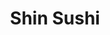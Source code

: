 ---
layout: place
title: "Shin Sushi"
permalink: /california/mission-viejo/shin-sushi.html
stateAbbr: CA
stateName: California
cityName: Mission Viejo
seo:
  name: "Shin Sushi"
  type: Restaurant
  links: null
description: "Looking for sushi in Mission Viejo, California? Check out Shin Sushi for a delightful Japanese dining experience. Enjoy a variety of sushi and other dishes i..."
place_id: ChIJ79jGJrHu3IARYHUXAJ-EgP8
photos:
  - name: >-
      places/ChIJ79jGJrHu3IARYHUXAJ-EgP8/photos/AeeoHcLcdIwLkF4Ju24s1o8y7MP3TJrNLNo4d-zSvbF2Pe9-qtEkk0I3JU2WGf2PcQXgC-afrqltC_LWNnqqvXiKYXO30OdAodKgT4iNRmVxPmgMw3YUohGfWKjs7QWFoHYXbuTOhfLvioFpWHCPqAgcQq1jatQobvUQRLNF6Ou2byLQfCbMqRfl0MU9iIozpZQtKFfSLT1f1ZXSYofsKkdxMOekFT0utpvwxk6vYWvoZKAoCp8Yc66Yxdjj6Cs01p14NXeAy30OQTbPlh75JpM7W4ZB7Kxl-CrVXp_4SGrY9Hw7QMnQ2LRfyIGy4NnnTq9AZLp4NAtrr1LIEWNl7Jivs7-6pA5oq-9AnqbuOr_mMpZ8QqO1eb7VlWznJgBfKd1xjurdRa77ImPsAgOWZ0ybDMTz5Ek007o3qthywA94dwj4rg
    widthPx: 4032
    heightPx: 3024
    authorAttributions:
      - displayName: MartinMarcusPhotography
        uri: https://maps.google.com/maps/contrib/117606894179905014514
        photoUri: >-
          https://lh3.googleusercontent.com/a-/ALV-UjWABmng6IBuPqBulrKPblvX-xQmLFjd4xqiEvtVgCvD6YkKOVzjMQ=s100-p-k-no-mo
    flagContentUri: >-
      https://www.google.com/local/imagery/report/?cb_client=maps_api_places.places_api&image_key=!1e10!2sCIHM0ogKEICAgID4z8W9bg&hl=en-US
    googleMapsUri: >-
      https://www.google.com/maps/place//data=!3m4!1e2!3m2!1sCIHM0ogKEICAgID4z8W9bg!2e10!4m2!3m1!1s0x80dceeb126c6d8ef:0xff80849f00177560
  - name: >-
      places/ChIJ79jGJrHu3IARYHUXAJ-EgP8/photos/AeeoHcK7dM-9KCAAfSD_gWrw0h6MjBFqSIGdqIN5shazXgk9rhV7WeB591kCFk-OxMqPW-_kXo5dpGb13l1jArws1ZI1I38753Pkc_g-lUIcgrWD-DB8CnJWBOqnB9qoCV-YXH2sbQ5npifKIYa3817aIE6Jjl6CFpgwK_ZAFq-ebpNSv63hsm4of-POIL1iDlTXPGvTxW01o9K_Xg7U4ICgQ2NBkEuw3pxCMd_GAghpKWTKlLsoaqrsA6MWvUvU-AkoNg_ZTcTgfZP0OfoCsROAQQ4TZp-NnMboBh9_rHKn_NNwwjBhWhjtYmDucZI2AyuHbJ4XNWkqlSQxR0aBjQKAR6m0Dy3osyX46j6mCDUq52Yy3Ucf0pOZegbbADfiB0uAH7VEBBnUm_yYG-qwYdbUD8M_gbOKE21ViLYk8p7yBKZHwQ
    widthPx: 4064
    heightPx: 3056
    authorAttributions:
      - displayName: Khalid Medhat
        uri: https://maps.google.com/maps/contrib/112616101488447914011
        photoUri: >-
          https://lh3.googleusercontent.com/a-/ALV-UjXI0XWTu-e_HeKvXS8CsYSZ5loJfPcGwUfBrdvuOhsCJJpK8cxeOA=s100-p-k-no-mo
    flagContentUri: >-
      https://www.google.com/local/imagery/report/?cb_client=maps_api_places.places_api&image_key=!1e10!2sCIHM0ogKEICAgIDv9_GNEA&hl=en-US
    googleMapsUri: >-
      https://www.google.com/maps/place//data=!3m4!1e2!3m2!1sCIHM0ogKEICAgIDv9_GNEA!2e10!4m2!3m1!1s0x80dceeb126c6d8ef:0xff80849f00177560
  - name: >-
      places/ChIJ79jGJrHu3IARYHUXAJ-EgP8/photos/AeeoHcIl_a-wGGRjTWON3Evq6gnfmzC3jVKY9Og5oDWTi_GDMC5oWgQsnfjrqGaFABFptyKsohyFh-4N5uVY1l8XqZzf5VgpGj4EpVWxjeYf1C_4KzeNa-kMPRPY5HgoOerlddQtfnt5ny_2zItspu4OpjxyhujK2xXUs833rM6WBcrAcnavasWF1rUsuDP9hljsrnV-TZnf6EQBh8xAgQsikgzAXpa258gTuRFP1lhQNRgTpU-LgBX4-w-T-4covNO-VG-2f0SrTQmW6u0k_c0lxhyDy6FkGRne2fszyIaZIEC2bJlfxR_jiAu3ImyAUuPPcihjGV-IOpjR6M5gpAGwvU2tkt0aPWu26n5x3UICZ4nQpEASkBcpYqzCfMog2Y20xiBv6oQgFdhS8Ox-BYyb7jnA5BY3rlF-U7Myu2DKede7ojXF
    widthPx: 3024
    heightPx: 4032
    authorAttributions:
      - displayName: D Soho
        uri: https://maps.google.com/maps/contrib/103804178455863873904
        photoUri: >-
          https://lh3.googleusercontent.com/a-/ALV-UjXi3uOvvMUWljIU9UO9R06HFRoq2F9S1qpGxZDhYw5AB0bgnUDV=s100-p-k-no-mo
    flagContentUri: >-
      https://www.google.com/local/imagery/report/?cb_client=maps_api_places.places_api&image_key=!1e10!2sCIHM0ogKEICAgID_-cun0gE&hl=en-US
    googleMapsUri: >-
      https://www.google.com/maps/place//data=!3m4!1e2!3m2!1sCIHM0ogKEICAgID_-cun0gE!2e10!4m2!3m1!1s0x80dceeb126c6d8ef:0xff80849f00177560
  - name: >-
      places/ChIJ79jGJrHu3IARYHUXAJ-EgP8/photos/AeeoHcL5lNW6f4R2vWlfG3AuPfc26o-etAy8UDDSGBLeuoA5wyTmNVFpgJW5_93jrEvAlPUio0m_hEKUJ-FGE1rsEyOmwo9Wi7birjuzBJ8SvnJWLPwsKS_k3Htxzyv1nA4LG4-7RvJaDH7tjFX-9CCMq64aBaFa6iXYOvzuftPwevyPiiD9TDTVBqHD5vrzy3EVNQeD0QrmkCf667ryk4i7-gdLz-5xXlsEoXuo21Uy8gJlLehZzhx4392fY6LH-1Geo0Zadj-MY4VHC2ezGc6iez3hGyZKzvkzXrRIpxdforLBBo_dSOs-GjAuTWE3clUe-0y0-0xyLQzFFKcAzkG-iTalbcK2_RWqqJIelR4RZmyd6SfMMwKw6tcsHuyMvtsMJ6NfDSp1h99AhWjda0KUivbKN8Y8wxlzeFhMCIB30YbbOuAI
    widthPx: 3056
    heightPx: 4064
    authorAttributions:
      - displayName: Khalid Medhat
        uri: https://maps.google.com/maps/contrib/112616101488447914011
        photoUri: >-
          https://lh3.googleusercontent.com/a-/ALV-UjXI0XWTu-e_HeKvXS8CsYSZ5loJfPcGwUfBrdvuOhsCJJpK8cxeOA=s100-p-k-no-mo
    flagContentUri: >-
      https://www.google.com/local/imagery/report/?cb_client=maps_api_places.places_api&image_key=!1e10!2sCIHM0ogKEICAgIDv9_GNkAE&hl=en-US
    googleMapsUri: >-
      https://www.google.com/maps/place//data=!3m4!1e2!3m2!1sCIHM0ogKEICAgIDv9_GNkAE!2e10!4m2!3m1!1s0x80dceeb126c6d8ef:0xff80849f00177560
  - name: >-
      places/ChIJ79jGJrHu3IARYHUXAJ-EgP8/photos/AeeoHcIqr07sdieaCtcGSCgcVhIhi3ZIMUFmpLId9IMq3WIvYVChcRKhTbcTcb7ENsbKEeYaKF0guFJQstMYTXyto6bCvWaQwvborNiB-YMCRWECh_yY6AhJy1XGdmOGruOPmPBA6jY7kQOYkUCnS2SdAlYdJiNfxMOc-f3XerSUcQLyES7NeaeK3j8kgX1W7xeCple79mX80DWLHXh7cnsonPVIHAef3MY9rEHJSVELoy3DWHbT4HGaXRFOEZAEB3Q4Iuq_blbVlS_dQCmNxQxh2MROPdR4q6VSvQhbG7hTLu4kjfrjDYegyLUlq1PfiPf_iQ1lZlUGSsbZrC8ypJmWN-AaPI4ySL87vZaxO4m9JGaOaLVuL7PxiS_3GktoRT0cXOL9blRoLddKiYsgiprfZtDiUHbcgd1YD2TeiclJjdCY_YRF
    widthPx: 4080
    heightPx: 3072
    authorAttributions:
      - displayName: Khalid Medhat
        uri: https://maps.google.com/maps/contrib/112616101488447914011
        photoUri: >-
          https://lh3.googleusercontent.com/a-/ALV-UjXI0XWTu-e_HeKvXS8CsYSZ5loJfPcGwUfBrdvuOhsCJJpK8cxeOA=s100-p-k-no-mo
    flagContentUri: >-
      https://www.google.com/local/imagery/report/?cb_client=maps_api_places.places_api&image_key=!1e10!2sCIHM0ogKEICAgIDv9-HHvgE&hl=en-US
    googleMapsUri: >-
      https://www.google.com/maps/place//data=!3m4!1e2!3m2!1sCIHM0ogKEICAgIDv9-HHvgE!2e10!4m2!3m1!1s0x80dceeb126c6d8ef:0xff80849f00177560
  - name: >-
      places/ChIJ79jGJrHu3IARYHUXAJ-EgP8/photos/AeeoHcK66_x7jnZzpmO8uQo5R6i9vT5dZrqyBNwyIVR-10dpvM5wZ1ydJRDYKw-8qFV3DwRBvGj8iIRGZWjhjnYGAW8MPfcJAPKMBGBb8vEgPa6GcrMkJjXnUL8Rj1aIWodjRZCTN1J9Lg8CENsJHMhUFMMMKc3FWLSf9rm3BGdLNY0nwPw6pyguI09Od5rPXki3FQ62WjQ8bsQjkfWxSDFw6F-YXnXAk9qZa9-Yb6ErXkdFriv0ggx6UVAUJhWOravigi7qP9RaBGCatIpaeXPxrrJlzB-1QFEitxoTVxPmPlOL90_-MpO_bF-A2TIIL8ChU7jk5m_Au6C-Hjr3aa4dSHQj8SSsXNJ2v6OWQy6GxabeOdeum5f_37TcusxhyrrZl-pw4UyIAuCU0ByHklxY4pSCBYGTmAG_NimSPdifxkR4-Q
    widthPx: 2160
    heightPx: 2880
    authorAttributions:
      - displayName: Yoshitaka Katayama
        uri: https://maps.google.com/maps/contrib/104287927925545109258
        photoUri: >-
          https://lh3.googleusercontent.com/a/ACg8ocLuEJKqlx3hNLBOBio-7ZyMuWZAMH9AG5yTGJtjkBAJrATuMg=s100-p-k-no-mo
    flagContentUri: >-
      https://www.google.com/local/imagery/report/?cb_client=maps_api_places.places_api&image_key=!1e10!2sCIHM0ogKEICAgICky5v0JA&hl=en-US
    googleMapsUri: >-
      https://www.google.com/maps/place//data=!3m4!1e2!3m2!1sCIHM0ogKEICAgICky5v0JA!2e10!4m2!3m1!1s0x80dceeb126c6d8ef:0xff80849f00177560
  - name: >-
      places/ChIJ79jGJrHu3IARYHUXAJ-EgP8/photos/AeeoHcKsIANtCgmKPfCnOAuI9KUAXPLiy7i7nXHwzJ5IDznC1WYb9C3_0ZFle8PiQPkLDxG2OTvKZvg2vhkw40XXA0iXUavqbYSTY4wUhvyJfkiRgedzBEkeMQvUSls1hH0sMbXoA67bV8qGZbPqQRJy7nyW3M_LEIokwXWl741GiO92niR0Ige1P5Dcxh36HESLr430tQCMei0tIjPOY9A_lv7km2oAHDD6Cblqis3iezcGw3ontiyDJRG_k_65ORf1cvnikklGM7xEfTFv4RswFCyTEC1eF6g-gXBqSJc1zrPJvW1f6qXJmEcN_ttxgQiZST7rQaeqnBFQ0OzF6hStI7ozf25gmULzwrurnttQpI9lbC2VsSj6Rwsyn-AdHTCW8kU92kTrIpuEbLieZrxBBXY7wgF79PYECq6oSwpwF8t8i_I
    widthPx: 3000
    heightPx: 4000
    authorAttributions:
      - displayName: Marc Knight
        uri: https://maps.google.com/maps/contrib/105475494343133324544
        photoUri: >-
          https://lh3.googleusercontent.com/a/ACg8ocJ-mO5OHiqBKSLRYP1aY0IoJzyHelUyljyGF24_n010qzlGAQ=s100-p-k-no-mo
    flagContentUri: >-
      https://www.google.com/local/imagery/report/?cb_client=maps_api_places.places_api&image_key=!1e10!2sCIHM0ogKEICAgICT8_mT1QE&hl=en-US
    googleMapsUri: >-
      https://www.google.com/maps/place//data=!3m4!1e2!3m2!1sCIHM0ogKEICAgICT8_mT1QE!2e10!4m2!3m1!1s0x80dceeb126c6d8ef:0xff80849f00177560
  - name: >-
      places/ChIJ79jGJrHu3IARYHUXAJ-EgP8/photos/AeeoHcJqwU79vL8GdiRsYU2vUaq6z11bXSTY7GRg_Z5aGV8572_yT9Nxd3R4CbctrOlDFYObQT0Y1UGuxPB0eFnJJN2_aeRqpbUyw2l2-Vtc_f58DXyWaT5nZg2tEz0xc2eBB04UBh9NILjIVcEhPIcLiSQOcDxQbuNmvarKNpVJsu8y2KulEUEX19XDEUBXXYu2qskt1SQEZFGl9-QUCqfuKGXm3g8s1plGQAwI92-CI1tCgzEn7xmOB4Lhyzhinmcam9Axyz1uLO0wbA2NFlJtiGcez_Zkz8sOQzCKcVRorCFvOUzuwSvpr0BSNfqK2LjamRfSxQd5fjktxdXGn61T1K4BeDyLENGmYrCypflEWpJK-GLjivQeFK1b_IeJdq0O67Ogjer9axN7RCYc5N0ZZ1bXZuqyEPM_w-DkuU4EHYw6nO4L
    widthPx: 3072
    heightPx: 4080
    authorAttributions:
      - displayName: Khalid Medhat
        uri: https://maps.google.com/maps/contrib/112616101488447914011
        photoUri: >-
          https://lh3.googleusercontent.com/a-/ALV-UjXI0XWTu-e_HeKvXS8CsYSZ5loJfPcGwUfBrdvuOhsCJJpK8cxeOA=s100-p-k-no-mo
    flagContentUri: >-
      https://www.google.com/local/imagery/report/?cb_client=maps_api_places.places_api&image_key=!1e10!2sCIHM0ogKEICAgIDv9_GNoAE&hl=en-US
    googleMapsUri: >-
      https://www.google.com/maps/place//data=!3m4!1e2!3m2!1sCIHM0ogKEICAgIDv9_GNoAE!2e10!4m2!3m1!1s0x80dceeb126c6d8ef:0xff80849f00177560
  - name: >-
      places/ChIJ79jGJrHu3IARYHUXAJ-EgP8/photos/AeeoHcLYZDsquiE7XzuLkvKvu48pzE6JXnueg0jEk4Y4_ZoU-G-8dlflfR11IFm0MU3yOBqa8Jh9msr3vRKkRpJ6KgC0fdIuIqbT7AUZBVNKIZlcfgYgt9N1rLWpz723hwiEUCXt4JBVY2o5HENoF9T3vCjNJu8uvjMnGTjowEtAopD13qNzc8Oe4JXqBA8-KJBgrcAr6bk4p6YbuRnQpRBWUYhmPtQVh2F9cLs0cfktOe0q-5urXV9qlNT9PYmc5EhJ3VdnBqF8bzDnk1bdlY27ZGApl6kULe5HsaCe9yN57PcQdPS4wGDadc6s-voZz2BPAfEJRoEgaXKdvECTijbsjDXFbkjMy28ahBXx0Kcd4OPif17lEzwULSxK_pNpUPmQzK5OYze78KRKXxMKCdsAfAl91jJFGZW91OjUahF8vOdxLQ
    widthPx: 2880
    heightPx: 2160
    authorAttributions:
      - displayName: Yoshitaka Katayama
        uri: https://maps.google.com/maps/contrib/104287927925545109258
        photoUri: >-
          https://lh3.googleusercontent.com/a/ACg8ocLuEJKqlx3hNLBOBio-7ZyMuWZAMH9AG5yTGJtjkBAJrATuMg=s100-p-k-no-mo
    flagContentUri: >-
      https://www.google.com/local/imagery/report/?cb_client=maps_api_places.places_api&image_key=!1e10!2sCIHM0ogKEICAgICky-vHdA&hl=en-US
    googleMapsUri: >-
      https://www.google.com/maps/place//data=!3m4!1e2!3m2!1sCIHM0ogKEICAgICky-vHdA!2e10!4m2!3m1!1s0x80dceeb126c6d8ef:0xff80849f00177560
  - name: >-
      places/ChIJ79jGJrHu3IARYHUXAJ-EgP8/photos/AeeoHcL5CAaxWH3HL8WzU0-vopvW3na-XAIKQ1f9LWHSLqU0ly2iZvK0pIrSSUEXLlUPFUM5ivjyEaM3NVBBQioICBHOJvJqI3SQ7rHQY1P6nGfP5ZtH8rTZHb5BghuYsDSa5RHYw0E8CF1nKiH0PyAbsLFKx9Hyq41p4UGjKT0YRFl7nDb48Z1CJIqkZZClnU3gsD0p-dSIGEeErd9lwQngRr7-Hr0m0KXPnlWRRcVnxnF8q-N1UHe4WaTB3HtTlnnoy8PTL7BKr6D3c7NgHwMbPfPPmeKumUt8RiAC0pk9zMODxtMF5riLaijeBn2du5yJhwCA6q0J0biRUsLb2na7_rEA0tanc8EAKIOyCbjpAtPnSkdojdzNIaN898BZf2ypqmG0iedR9PZSYY2pvH6RhImt7IzgL3oONf8nQdltx3kDEk-r
    widthPx: 2880
    heightPx: 2160
    authorAttributions:
      - displayName: Yoshitaka Katayama
        uri: https://maps.google.com/maps/contrib/104287927925545109258
        photoUri: >-
          https://lh3.googleusercontent.com/a/ACg8ocLuEJKqlx3hNLBOBio-7ZyMuWZAMH9AG5yTGJtjkBAJrATuMg=s100-p-k-no-mo
    flagContentUri: >-
      https://www.google.com/local/imagery/report/?cb_client=maps_api_places.places_api&image_key=!1e10!2sCIHM0ogKEICAgICky5u49AE&hl=en-US
    googleMapsUri: >-
      https://www.google.com/maps/place//data=!3m4!1e2!3m2!1sCIHM0ogKEICAgICky5u49AE!2e10!4m2!3m1!1s0x80dceeb126c6d8ef:0xff80849f00177560
address: 26002 Marguerite Pkwy, Mission Viejo, CA 92692, USA
street: 26002 Marguerite Pkwy
city: Mission Viejo
state: CA
zip: '92692'
country: USA
neighborhood: null
latitude: '33.586284'
longitude: '-117.659971'
accessibility_options:
  wheelchairAccessibleParking: true
  wheelchairAccessibleEntrance: true
  wheelchairAccessibleRestroom: true
  wheelchairAccessibleSeating: true
business_status: OPERATIONAL
name: Shin Sushi
google_maps_links:
  directionsUri: >-
    https://www.google.com/maps/dir//''/data=!4m7!4m6!1m1!4e2!1m2!1m1!1s0x80dceeb126c6d8ef:0xff80849f00177560!3e0
  placeUri: https://maps.google.com/?cid=18410861095126791520
  writeAReviewUri: >-
    https://www.google.com/maps/place//data=!4m3!3m2!1s0x80dceeb126c6d8ef:0xff80849f00177560!12e1
  reviewsUri: >-
    https://www.google.com/maps/place//data=!4m4!3m3!1s0x80dceeb126c6d8ef:0xff80849f00177560!9m1!1b1
  photosUri: >-
    https://www.google.com/maps/place//data=!4m3!3m2!1s0x80dceeb126c6d8ef:0xff80849f00177560!10e5
primary_type: Japanese Restaurant
opening_hours:
  regular: null
  current: null
secondary_opening_hours:
  regular:
    weekdayDescriptions: null
    type: null
  current:
    weekdayDescriptions: null
    type: null
phone: null
price_level: null
price_range: null
rating: null
rating_count: 0
website: null
reviews: null
parking_options: null
payment_options: null
allow_dogs: null
curbside_pickup: null
delivery: null
dine_in: null
good_for_children: null
good_for_groups: null
good_for_sports: null
live_music: null
menu_for_children: null
outdoor_seating: null
reservable: null
restroom: null
serves_beer: null
serves_breakfast: null
serves_brunch: null
serves_cocktails: null
serves_coffee: null
serves_dinner: null
serves_dessert: null
serves_lunch: null
serves_vegetarian_food: null
serves_wine: null
takeout: null
summary: null

---